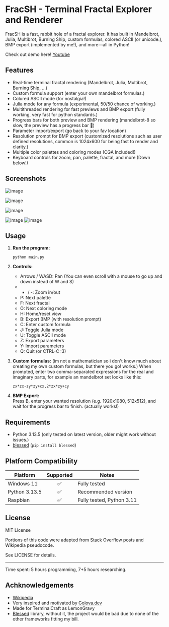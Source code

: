 # FracSH - Terminal Fractal Explorer and Renderer

FracSH is a fast, rabbit hole of a fractal explorer. 
It has built in Mandelbrot, Julia, Multibrot, Burning Ship, custom formulas, colored ASCII (or unicode.), BMP export (implemented by me!), and more—all in Python!

Check out demo here! [Youtube](https://www.youtube.com/watch?v=HYnZ1dxgVe8)

## Features

- Real-time terminal fractal rendering (Mandelbrot, Julia, Multibrot, Burning Ship, ...)
- Custom formula support (enter your own mandelbrot formulas.)
- Colored ASCII mode (for nostalgia!)
- Julia mode for any formula (experimental, 50/50 chance of working.)
- Multithreaded rendering for fast previews and BMP export (fully working, very fast for python standards.)
- Progress bars for both preview and BMP rendering (mandelbrot-8 so slow, the preview has a progress bar 🥀)
- Parameter import/export (go back to your fav location)
- Resolution prompt for BMP export (customized resolutions such as user defined resolutions, common is 1024x600 for being fast to render and clarity.)
- Multiple color palettes and coloring modes (CGA Included!)
- Keyboard controls for zoom, pan, palette, fractal, and more (Down below!)

## Screenshots

![image](https://github.com/user-attachments/assets/647a3473-20b3-4110-b9c2-cac2b72fd6c9)

![image](https://github.com/user-attachments/assets/0150d243-1883-4459-b2e3-cd45808cc780)


![image](https://github.com/user-attachments/assets/a6ab4b71-b0d2-4578-af01-dc3c9bb218c2)

![image](https://github.com/user-attachments/assets/b8091763-42ae-4d92-9c2e-e50c7eae1d33)
![image](https://github.com/user-attachments/assets/34c4afeb-efde-4d91-8bab-43f299da290a)


## Usage

1. **Run the program:**
   ```
   python main.py
   ```

2. **Controls:**
   - Arrows / WASD: Pan (You can even scroll with a mouse to go up and down instead of W and S)
   - + / -: Zoom in/out
   - P: Next palette
   - F: Next fractal
   - O: Next coloring mode
   - H: Home/reset view
   - B: Export BMP (with resolution prompt)
   - C: Enter custom formula
   - J: Toggle Julia mode
   - U: Toggle ASCII mode
   - Z: Export parameters
   - Y: Import parameters
   - Q: Quit (or CTRL-C :3)

3. **Custom formulas:**  (im not a mathematician so i don't know much about creating my own custom formulas, but there you go! works.)
   When prompted, enter two comma-separated expressions for the real and imaginary parts, for example an mandelbrot set looks like this:
   ```
   zx*zx-zy*zy+cx,2*zx*zy+cy
   ```

4. **BMP Export:**  
   Press B, enter your wanted resolution (e.g. 1920x1080, 512x512), and wait for the progress bar to finish. (actually works!)

## Requirements

- Python 3.13.5 (only tested on latest version, older might work without issues.)
- [blessed](https://pypi.org/project/blessed/) (`pip install blessed`)
## Platform Compatibility

| Platform         | Supported | Notes                        |
|------------------|:---------:|------------------------------|
| Windows 11       |    ✅     | Fully tested                 |
| Python 3.13.5    |    ✅     | Recommended version          |
| Raspbian         |    ✅     | Fully tested, Python 3.11            |

## License

MIT License

Portions of this code were adapted from Stack Overflow posts and Wikipedia pseudocode.

See LICENSE for details.

---

Time spent: 5 hours programming, 7+5 hours researching.
## Achknowledgements

- [Wikipedia](https://en.wikipedia.org/wiki/Mandelbrot_set)
- Very inspired and motivated by [Golova.dev](https://golova.dev/experiments/fractalSounds)
- Made for TerminalCraft as LemonGravy
- [Blessed](https://pypi.org/project/blessed/) library, without it, the project would be bad due to none of the other frameworks fitting my bill.
